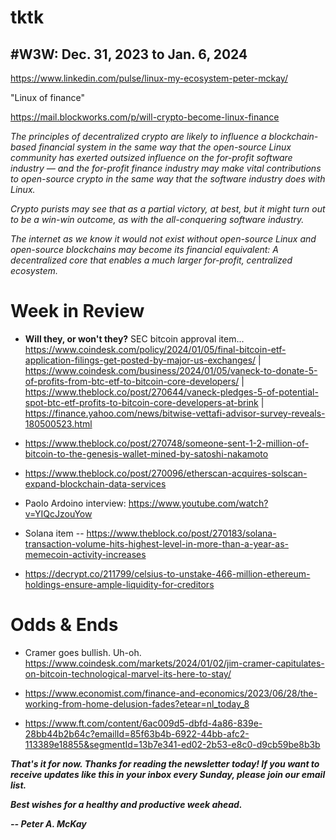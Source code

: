 # tktk
## #W3W: Dec. 31, 2023 to Jan. 6, 2024

<!-- ![]()
*Photo by ttktktk* -->

https://www.linkedin.com/pulse/linux-my-ecosystem-peter-mckay/

"Linux of finance"

https://mail.blockworks.com/p/will-crypto-become-linux-finance

*The principles of decentralized crypto are likely to influence a blockchain-based financial system in the same way that the open-source Linux community has exerted outsized influence on the for-profit software industry — and the for-profit finance industry may make vital contributions to open-source crypto in the same way that the software industry does with Linux.*

*Crypto purists may see that as a partial victory, at best, but it might turn out to be a win-win outcome, as with the all-conquering software industry.*

*The internet as we know it would not exist without open-source Linux and open-source blockchains may become its financial equivalent: A decentralized core that enables a much larger for-profit, centralized ecosystem.*



# Week in Review

- **Will they, or won't they?**  SEC bitcoin approval item... https://www.coindesk.com/policy/2024/01/05/final-bitcoin-etf-application-filings-get-posted-by-major-us-exchanges/ | https://www.coindesk.com/business/2024/01/05/vaneck-to-donate-5-of-profits-from-btc-etf-to-bitcoin-core-developers/ | https://www.theblock.co/post/270644/vaneck-pledges-5-of-potential-spot-btc-etf-profits-to-bitcoin-core-developers-at-brink | https://finance.yahoo.com/news/bitwise-vettafi-advisor-survey-reveals-180500523.html

- https://www.theblock.co/post/270748/someone-sent-1-2-million-of-bitcoin-to-the-genesis-wallet-mined-by-satoshi-nakamoto

- https://www.theblock.co/post/270096/etherscan-acquires-solscan-expand-blockchain-data-services

- Paolo Ardoino interview: https://www.youtube.com/watch?v=YIQcJzouYow

- Solana item -- https://www.theblock.co/post/270183/solana-transaction-volume-hits-highest-level-in-more-than-a-year-as-memecoin-activity-increases

- https://decrypt.co/211799/celsius-to-unstake-466-million-ethereum-holdings-ensure-ample-liquidity-for-creditors

# Odds & Ends

- Cramer goes bullish. Uh-oh. https://www.coindesk.com/markets/2024/01/02/jim-cramer-capitulates-on-bitcoin-technological-marvel-its-here-to-stay/

- https://www.economist.com/finance-and-economics/2023/06/28/the-working-from-home-delusion-fades?etear=nl_today_8

- https://www.ft.com/content/6ac009d5-dbfd-4a86-839e-28bb44b2b64c?emailId=85f63b4b-6922-44bb-afc2-113389e18855&segmentId=13b7e341-ed02-2b53-e8c0-d9cb59be8b3b

<!-- Boilerplate needs re-working. This is version from last week... -->

_**That's it for now. Thanks for reading the newsletter today! If you want to receive updates like this in your inbox every Sunday, please join our email list.**_

<!--Move this content to standing editorial policy page on the website.     _**Note: #Web3Weekly content is intended for journalistic purposes only, not as investment advice. Always [DYOR](https://www.urbandictionary.com/define.php?term=DYOR) and consult appropriate financial professionals before making investment decisions.**_ -->

_**Best wishes for a healthy and productive week ahead.**_  

_**-- Peter A. McKay**_  
